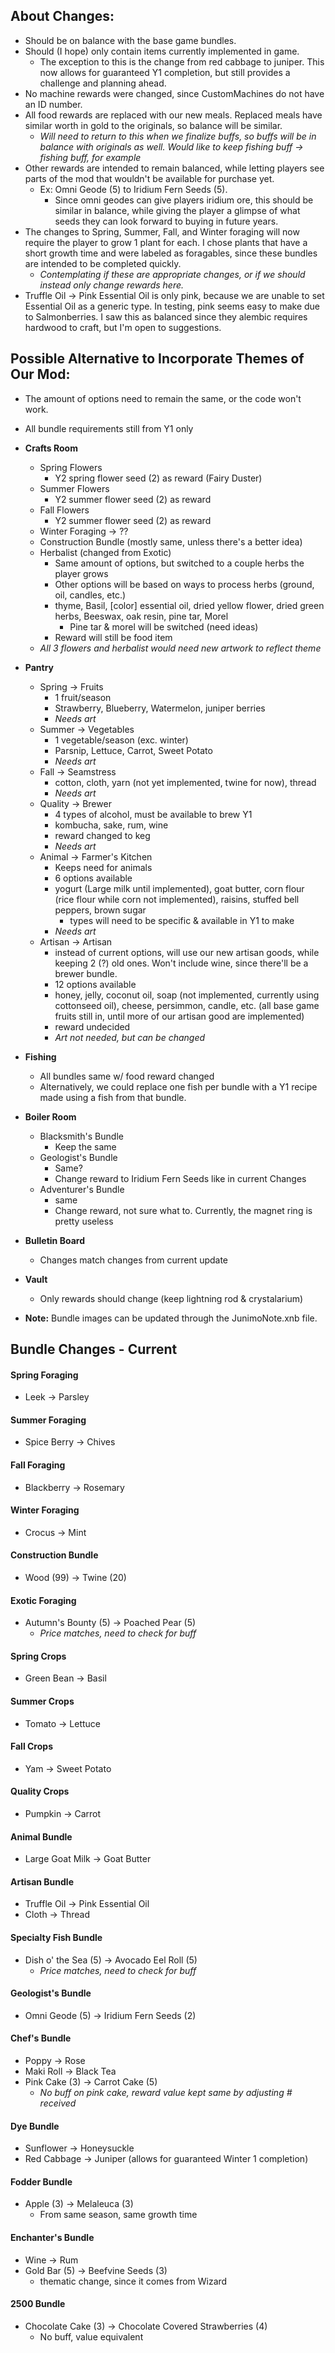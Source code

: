 ## About Changes:
- Should be on balance with the base game bundles.
- Should (I hope) only contain items currently implemented in game.
  - The exception to this is the change from red cabbage to juniper.
  This now allows for guaranteed Y1 completion, but still provides a  challenge and planning ahead.
- No machine rewards were changed, since CustomMachines do not have an ID number.
- All food rewards are replaced with our new meals. Replaced meals have similar worth in gold to the originals, so balance will be similar.
   - *Will need to return to this when we finalize buffs, so buffs will be in balance with originals as well. Would like to keep fishing buff -> fishing buff, for example*
- Other rewards are intended to remain balanced, while letting players see parts of the mod that wouldn't be available for purchase  yet.
  - Ex: Omni Geode (5) to Iridium Fern Seeds (5).
    - Since omni geodes can give players iridium ore, this should be similar in balance, while giving the player a glimpse of what seeds they can look forward to buying in future years.
- The changes to Spring, Summer, Fall, and Winter foraging will now require the player to grow 1 plant for each. I chose plants that have a short growth time and were labeled as foragables, since these bundles are intended to be completed quickly.
  - *Contemplating if these are appropriate changes, or if we should instead only change rewards here.*
- Truffle Oil -> Pink Essential Oil is only pink, because we are unable to set Essential Oil as a generic type. In testing, pink seems easy to make due to Salmonberries. I saw this as balanced since they alembic requires hardwood to craft, but I'm open to suggestions.

## Possible Alternative to Incorporate Themes of Our Mod:
- The amount of options need to remain the same, or the code won't work.
- All bundle requirements still from Y1 only
- **Crafts Room**
  - Spring Flowers
    - Y2 spring flower seed (2) as reward (Fairy Duster)
  - Summer Flowers
    - Y2 summer flower seed (2) as reward
  - Fall Flowers
    - Y2 summer flower seed (2) as reward
  - Winter Foraging -> ??
  - Construction Bundle (mostly same, unless there's a better idea)
  - Herbalist (changed from Exotic)
    - Same amount of options, but switched to a couple herbs the player grows
    - Other options will be based on ways to process herbs (ground, oil, candles, etc.)
    - thyme, Basil, [color] essential oil, dried yellow flower, dried green herbs, Beeswax, oak resin, pine tar, Morel
      - Pine tar & morel will be switched (need ideas)
    - Reward will still be food item
  - *All 3 flowers and herbalist would need new artwork to reflect theme*
- **Pantry**
  - Spring -> Fruits
    - 1 fruit/season
    - Strawberry, Blueberry, Watermelon, juniper berries
    - *Needs art*
  - Summer -> Vegetables
    - 1 vegetable/season (exc. winter)
    - Parsnip, Lettuce, Carrot, Sweet Potato
    - *Needs art*
  - Fall -> Seamstress
    - cotton, cloth, yarn (not yet implemented, twine for now), thread
    - *Needs art*
  - Quality ->  Brewer
    - 4 types of alcohol, must be available to brew Y1
    - kombucha, sake, rum, wine
    - reward changed to keg
    - *Needs art*
  - Animal -> Farmer's Kitchen
    - Keeps need for animals
    - 6 options available
    - yogurt (Large milk until implemented), goat butter, corn flour (rice flour while corn not implemented), raisins, stuffed bell peppers, brown sugar
      - types will need to be specific & available in Y1 to make
    - *Needs art*
  - Artisan -> Artisan
      - instead of current options, will use our new artisan goods, while keeping 2 (?) old ones. Won't include wine, since there'll be a brewer bundle.
      - 12 options available
      - honey, jelly, coconut oil, soap (not implemented, currently using cottonseed oil), cheese, persimmon, candle, etc. (all base game fruits still in, until more of our artisan good are implemented)
      - reward undecided
      - *Art not needed, but can be changed*
- **Fishing**
  - All bundles same w/ food reward changed
  - Alternatively, we could replace one fish per bundle with a Y1 recipe made using a fish from that bundle.

- **Boiler Room**
  - Blacksmith's Bundle
    - Keep the same
  - Geologist's Bundle
    - Same?
    - Change reward to Iridium Fern Seeds like in current Changes
  - Adventurer's Bundle
    - same  
    - Change reward, not sure what to. Currently, the magnet ring is pretty useless
- **Bulletin Board**
  - Changes match changes from current update
- **Vault**
  - Only rewards should change (keep lightning rod & crystalarium)
- **Note:** Bundle images can be updated through the JunimoNote.xnb file.

## Bundle Changes - Current

#### Spring Foraging
* Leek -> Parsley

#### Summer Foraging
- Spice Berry -> Chives

#### Fall Foraging
- Blackberry -> Rosemary

#### Winter Foraging
- Crocus -> Mint

#### Construction Bundle
- Wood (99) -> Twine (20)

#### Exotic Foraging
- Autumn's Bounty (5) -> Poached Pear (5)
  - *Price matches, need to check for buff*
#### Spring Crops
- Green Bean -> Basil

#### Summer Crops
- Tomato -> Lettuce

#### Fall Crops
- Yam -> Sweet Potato

#### Quality Crops
- Pumpkin -> Carrot

#### Animal Bundle
- Large Goat Milk -> Goat Butter

#### Artisan Bundle
- Truffle Oil -> Pink Essential Oil
- Cloth -> Thread

#### Specialty Fish Bundle
- Dish o' the Sea (5) -> Avocado Eel Roll (5)
  - *Price matches, need to check for buff*

#### Geologist's Bundle
- Omni Geode (5) -> Iridium Fern Seeds (2)

#### Chef's Bundle
- Poppy -> Rose
- Maki Roll -> Black Tea
- Pink Cake (3) -> Carrot Cake (5)
  - *No buff on pink cake, reward value kept same by adjusting # received*

#### Dye Bundle
- Sunflower -> Honeysuckle
- Red Cabbage -> Juniper (allows for guaranteed Winter 1 completion)

#### Fodder Bundle
- Apple (3) -> Melaleuca (3)
  - From same season, same growth time

#### Enchanter's Bundle
- Wine -> Rum
- Gold Bar (5) -> Beefvine Seeds (3)
  - thematic change, since it comes from Wizard

#### 2500 Bundle
- Chocolate Cake (3) -> Chocolate Covered Strawberries (4)
  - No buff, value equivalent
